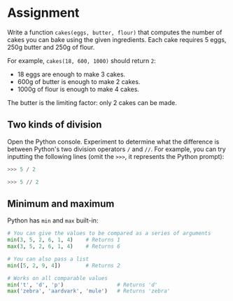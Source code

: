 # Assignment

Write a function `cakes(eggs, butter, flour)` that computes
the number of cakes you can bake using the given ingredients.
Each cake requires 5 eggs, 250g butter and 250g of flour.

For example, `cakes(18, 600, 1000)` should return `2`:

* 18 eggs are enough to make 3 cakes.
* 600g of butter is enough to make 2 cakes.
* 1000g of flour is enough to make 4 cakes.

The butter is the limiting factor: only 2 cakes can be made.

## Two kinds of division

Open the Python console.
Experiment to determine what the difference is between Python's two division operators `/` and `//`.
For example, you can try inputting the following lines (omit the `>>>`, it represents the Python prompt):

```python
>>> 5 / 2

>>> 5 // 2
```

## Minimum and maximum

Python has `min` and `max` built-in:

```python
# You can give the values to be compared as a series of arguments
min(3, 5, 2, 6, 1, 4)    # Returns 1
max(3, 5, 2, 6, 1, 4)    # Returns 6

# You can also pass a list
min([5, 2, 9, 4])        # Returns 2

# Works on all comparable values
min('t', 'd', 'p')                 # Returns 'd'
max('zebra', 'aardvark', 'mule')   # Returns 'zebra'
```
